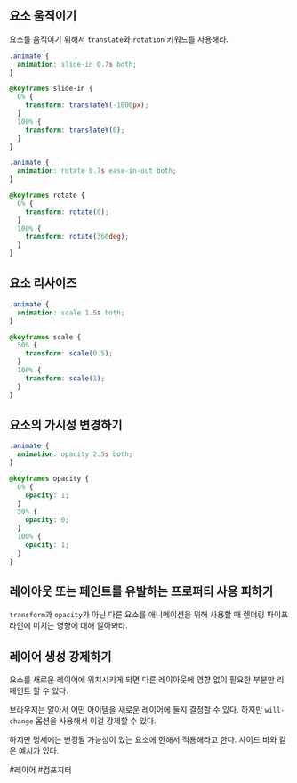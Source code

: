 ## 요소 움직이기

요소를 움직이기 위해서 `translate`와 `rotation` 키워드를 사용해라.

```css
.animate {
  animation: slide-in 0.7s both;
}

@keyframes slide-in {
  0% {
    transform: translateY(-1000px);
  }
  100% {
    transform: translateY(0);
  }
}
```

```css
.animate {
  animation: rotate 0.7s ease-in-out both;
}

@keyframes rotate {
  0% {
    transform: rotate(0);
  }
  100% {
    transform: rotate(360deg);
  }
}
```

## 요소 리사이즈

```css
.animate {
  animation: scale 1.5s both;
}

@keyframes scale {
  50% {
    transform: scale(0.5);
  }
  100% {
    transform: scale(1);
  }
}
```

## 요소의 가시성 변경하기

```css
.animate {
  animation: opacity 2.5s both;
}

@keyframes opacity {
  0% {
    opacity: 1;
  }
  50% {
    opacity: 0;
  }
  100% {
    opacity: 1;
  }
}
```

## 레이아웃 또는 페인트를 유발하는 프로퍼티 사용 피하기

`transform`과 `opacity`가 아닌 다른 요소를 애니메이션을 위해 사용할 때 렌더링 파이프라인에 미치는 영향에 대해 알아봐라.

## 레이어 생성 강제하기

요소를 새로운 레이어에 위치시키게 되면 다른 레이아웃에 영향 없이 필요한 부분만 리페인트 할 수 있다.

브라우저는 알아서 어떤 아이템을 새로운 레이어에 둘지 결정할 수 있다. 하지만 `will-change` 옵션을 사용해서 이걸 강제할 수 있다.

하지만 명세에는 변경될 가능성이 있는 요소에 한해서 적용해라고 한다. 사이드 바와 같은 예시가 있다.

#레이어 #컴포지터